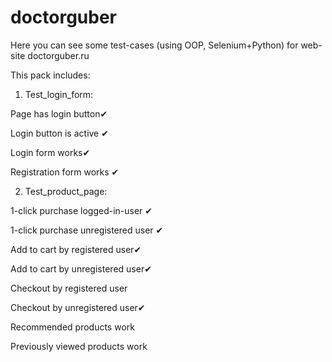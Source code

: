 # doctorguber
Here you can see some test-cases (using OOP, Selenium+Python) for web-site doctorguber.ru

This pack includes:

1) Test_login_form:

  Page has login button✔
  
  Login button is active ✔
  
  Login form works✔
  
  Registration form works ✔
  
2) Test_product_page:

  1-click purchase logged-in-user ✔
  
  1-click purchase unregistered user ✔
  
  Add to cart by registered user✔
  
  Add to cart by unregistered user✔
  
  Checkout by registered user
  
  Checkout by unregistered user✔
  
  Recommended products work
  
  Previously viewed products work
